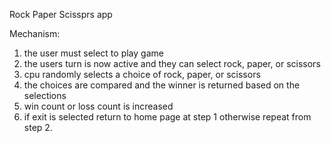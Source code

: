 Rock Paper Scissprs app

Mechanism:

1. the user must select to play game
2. the users turn is now active and they can select rock, paper, or scissors
3. cpu randomly selects a choice of rock, paper, or scissors
4. the choices are compared and the winner is returned based on the selections
5. win count or loss count is increased
6. if exit is selected return to home page at step 1 otherwise repeat from step 2.
